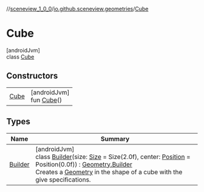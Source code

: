 //[sceneview_1_0_0](../../../index.md)/[io.github.sceneview.geometries](../index.md)/[Cube](index.md)

# Cube

[androidJvm]\
class [Cube](index.md)

## Constructors

| | |
|---|---|
| [Cube](-cube.md) | [androidJvm]<br>fun [Cube](-cube.md)() |

## Types

| Name | Summary |
|---|---|
| [Builder](-builder/index.md) | [androidJvm]<br>class [Builder](-builder/index.md)(size: [Size](../../io.github.sceneview.math/index.md#1872733609%2FClasslikes%2F-602047187) = Size(2.0f), center: [Position](../../io.github.sceneview.math/index.md#945960193%2FClasslikes%2F-602047187) = Position(0.0f)) : [Geometry.Builder](../-geometry/-builder/index.md)<br>Creates a [Geometry](../-geometry/index.md) in the shape of a cube with the give specifications. |

